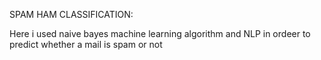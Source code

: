 SPAM HAM CLASSIFICATION:

Here i used naive bayes machine learning algorithm and NLP in ordeer
to predict whether a mail is spam or not